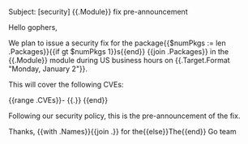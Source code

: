 Subject: [security] {{.Module}} fix pre-announcement

Hello gophers,

We plan to issue a security fix for the package{{$numPkgs := len .Packages}}{{if gt $numPkgs 1}}s{{end}} {{join .Packages}} in the {{.Module}} module during US business hours on {{.Target.Format "Monday, January 2"}}.

This will cover the following CVEs:

{{range .CVEs}}- {{.}}
{{end}}

Following our security policy, this is the pre-announcement of the fix.

Thanks,
{{with .Names}}{{join .}} for the{{else}}The{{end}} Go team
